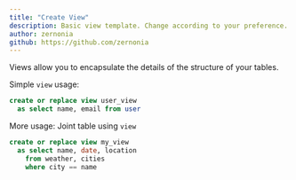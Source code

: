 ```yaml
---
title: "Create View"
description: Basic view template. Change according to your preference.
author: zernonia
github: https://github.com/zernonia
---
```


Views allow you to encapsulate the details of the structure of your tables.

Simple `view` usage:

```sql
create or replace view user_view
  as select name, email from user
```

More usage: Joint table using `view`

```sql
create or replace view my_view
  as select name, date, location
    from weather, cities
    where city == name
```
